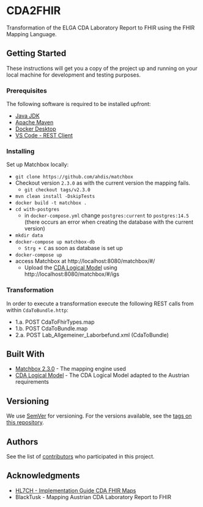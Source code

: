 # CDA2FHIR

Transformation of the ELGA CDA Laboratory Report to FHIR using the FHIR Mapping Language.

## Getting Started

These instructions will get you a copy of the project up and running on your local machine for development and testing purposes.

### Prerequisites

The following software is required to be installed upfront:
- [Java JDK](https://adoptium.net/de/)
- [Apache Maven](https://maven.apache.org/)
- [Docker Desktop](https://www.docker.com/products/docker-desktop/)
- [VS Code - REST Client](https://marketplace.visualstudio.com/items?itemName=humao.rest-client)

### Installing

Set up Matchbox locally:
- `git clone https://github.com/ahdis/matchbox`
- Checkout version `2.3.0` as with the current version the mapping fails.
  - `git checkout tags/v2.3.0`
- `mvn clean install -DskipTests`
- `docker build -t matchbox .`
- `cd with-postgres`
  - in `docker-compose.yml` change `postgres:current` to `postgres:14.5` (there occurs an error when creating the database with the current version)
- `mkdir data`
- `docker-compose up matchbox-db`
  - `Strg + C` as soon as database is set up
- `docker-compose up`
- access Matchbox at http://localhost:8080/matchbox/#/
  - Upload the [CDA Logical Model](https://github.com/HL7Austria/CDA-core-2.0/tree/cda-ext-elga) using http://localhost:8080/matchbox/#/igs

### Transformation

In order to execute a transformation execute the following REST calls from within `CdaToBundle.http`:
- 1.a. POST CdaToFhirTypes.map
- 1.b. POST CdaToBundle.map
- 2.a. POST Lab_Allgemeiner_Laborbefund.xml (CdaToBundle)

## Built With

* [Matchbox 2.3.0](https://github.com/ahdis/matchbox/releases/tag/v2.3.0) - The mapping engine used
* [CDA Logical Model](https://github.com/HL7Austria/CDA-core-2.0/tree/cda-ext-elga) - The CDA Logical Model adapted to the Austrian requirements

## Versioning

We use [SemVer](http://semver.org/) for versioning. For the versions available, see the [tags on this repository](https://github.com/HL7Austria/CDA2FHIR/tags).

## Authors

See the list of [contributors](https://github.com/HL7Austria/CDA2FHIR/contributors) who participated in this project.

## Acknowledgments

- [HL7CH - Implementation Guide CDA FHIR Maps](https://github.com/hl7ch/cda-fhir-maps)
- BlackTusk - Mapping Austrian CDA Laboratory Report to FHIR

